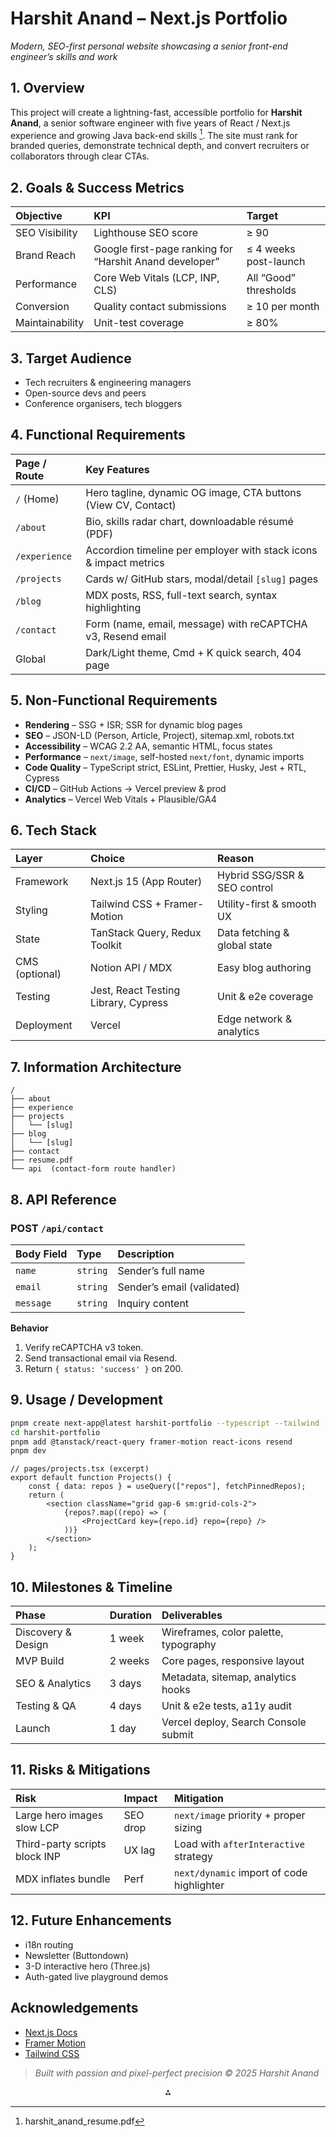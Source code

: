 # Harshit Anand – Next.js Portfolio

_Modern, SEO-first personal website showcasing a senior front-end engineer’s skills and work_

## 1. Overview

This project will create a lightning-fast, accessible portfolio for **Harshit Anand**, a senior software engineer with five years of React / Next.js experience and growing Java back-end skills [^1]. The site must rank for branded queries, demonstrate technical depth, and convert recruiters or collaborators through clear CTAs.

## 2. Goals \& Success Metrics

| Objective       | KPI                                                     | Target                |
| :-------------- | :------------------------------------------------------ | :-------------------- |
| SEO Visibility  | Lighthouse SEO score                                    | ≥ 90                  |
| Brand Reach     | Google first-page ranking for “Harshit Anand developer” | ≤ 4 weeks post-launch |
| Performance     | Core Web Vitals (LCP, INP, CLS)                         | All “Good” thresholds |
| Conversion      | Quality contact submissions                             | ≥ 10 per month        |
| Maintainability | Unit-test coverage                                      | ≥ 80%                 |

## 3. Target Audience

-   Tech recruiters \& engineering managers
-   Open-source devs and peers
-   Conference organisers, tech bloggers

## 4. Functional Requirements

| Page / Route  | Key Features                                                       |
| :------------ | :----------------------------------------------------------------- |
| `/` (Home)    | Hero tagline, dynamic OG image, CTA buttons (View CV, Contact)     |
| `/about`      | Bio, skills radar chart, downloadable résumé (PDF)                 |
| `/experience` | Accordion timeline per employer with stack icons \& impact metrics |
| `/projects`   | Cards w/ GitHub stars, modal/detail `[slug]` pages                 |
| `/blog`       | MDX posts, RSS, full-text search, syntax highlighting              |
| `/contact`    | Form (name, email, message) with reCAPTCHA v3, Resend email        |
| Global        | Dark/Light theme, Cmd + K quick search, 404 page                   |

## 5. Non-Functional Requirements

-   **Rendering** – SSG + ISR; SSR for dynamic blog pages
-   **SEO** – JSON-LD (Person, Article, Project), sitemap.xml, robots.txt
-   **Accessibility** – WCAG 2.2 AA, semantic HTML, focus states
-   **Performance** – `next/image`, self-hosted `next/font`, dynamic imports
-   **Code Quality** – TypeScript strict, ESLint, Prettier, Husky, Jest + RTL, Cypress
-   **CI/CD** – GitHub Actions → Vercel preview \& prod
-   **Analytics** – Vercel Web Vitals + Plausible/GA4

## 6. Tech Stack

| Layer          | Choice                               | Reason                        |
| :------------- | :----------------------------------- | :---------------------------- |
| Framework      | Next.js 15 (App Router)              | Hybrid SSG/SSR \& SEO control |
| Styling        | Tailwind CSS + Framer-Motion         | Utility-first \& smooth UX    |
| State          | TanStack Query, Redux Toolkit        | Data fetching \& global state |
| CMS (optional) | Notion API / MDX                     | Easy blog authoring           |
| Testing        | Jest, React Testing Library, Cypress | Unit \& e2e coverage          |
| Deployment     | Vercel                               | Edge network \& analytics     |

## 7. Information Architecture

```
/
├── about
├── experience
├── projects
│   └── [slug]
├── blog
│   └── [slug]
├── contact
├── resume.pdf
└── api  (contact-form route handler)
```

## 8. API Reference

### POST `/api/contact`

| Body Field | Type     | Description                |
| :--------- | :------- | :------------------------- |
| `name`     | `string` | Sender’s full name         |
| `email`    | `string` | Sender’s email (validated) |
| `message`  | `string` | Inquiry content            |

**Behavior**

1. Verify reCAPTCHA v3 token.
2. Send transactional email via Resend.
3. Return `{ status: 'success' }` on 200.

## 9. Usage / Development

```bash
pnpm create next-app@latest harshit-portfolio --typescript --tailwind
cd harshit-portfolio
pnpm add @tanstack/react-query framer-motion react-icons resend
pnpm dev
```

```tsx
// pages/projects.tsx (excerpt)
export default function Projects() {
	const { data: repos } = useQuery(["repos"], fetchPinnedRepos);
	return (
		<section className="grid gap-6 sm:grid-cols-2">
			{repos?.map((repo) => (
				<ProjectCard key={repo.id} repo={repo} />
			))}
		</section>
	);
}
```

## 10. Milestones \& Timeline

| Phase               | Duration | Deliverables                          |
| :------------------ | :------- | :------------------------------------ |
| Discovery \& Design | 1 week   | Wireframes, color palette, typography |
| MVP Build           | 2 weeks  | Core pages, responsive layout         |
| SEO \& Analytics    | 3 days   | Metadata, sitemap, analytics hooks    |
| Testing \& QA       | 4 days   | Unit \& e2e tests, a11y audit         |
| Launch              | 1 day    | Vercel deploy, Search Console submit  |

## 11. Risks \& Mitigations

| Risk                          | Impact   | Mitigation                                |
| :---------------------------- | :------- | :---------------------------------------- |
| Large hero images slow LCP    | SEO drop | `next/image` priority + proper sizing     |
| Third-party scripts block INP | UX lag   | Load with `afterInteractive` strategy     |
| MDX inflates bundle           | Perf     | `next/dynamic` import of code highlighter |

## 12. Future Enhancements

-   i18n routing
-   Newsletter (Buttondown)
-   3-D interactive hero (Three.js)
-   Auth-gated live playground demos

## Acknowledgements

-   [Next.js Docs](https://nextjs.org/docs)
-   [Framer Motion](https://www.framer.com/motion/)
-   [Tailwind CSS](https://tailwindcss.com)

> _Built with passion and pixel-perfect precision © 2025 Harshit Anand_

<div style="text-align: center">⁂</div>

[^1]: harshit_anand_resume.pdf
